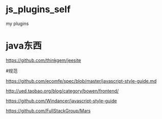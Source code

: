 # js_plugins_self
my plugins

# java东西
https://github.com/thinkgem/jeesite

#规范

https://github.com/ecomfe/spec/blob/master/javascript-style-guide.md

http://ued.taobao.org/blog/category/bowen/frontend/

https://github.com/Windancer/javascript-style-guide

https://github.com/FullStackGroup/Mars


